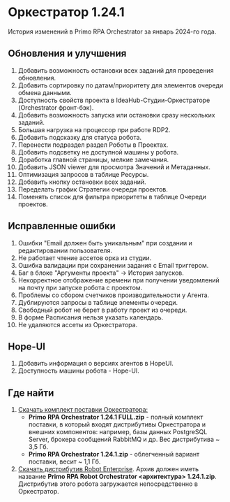 # Оркестратор 1.24.1

История изменений в Primo RPA Orchestrator за январь 2024-го года. 

## Обновления и улучшения

1. Добавить возможность остановки всех заданий для проведения обновления.
1. Добавить сортировку по датам/приоритету для элементов очереди обмена данными.
1. Доступность свойств проекта в IdeaHub-Студии-Оркестраторе (Orchestrator фронт-бэк).
1. Добавить возможность запуска или остановки сразу нескольких заданий.
1. Большая нагрузка на процессор при работе RDP2.
1. Добавить подсказку для статуса робота.
1. Перенести подраздел раздел Роботы в Проектах.
1. Добавить подсветку не доступной машины у робота.
1. Доработка главной страницы, мелкие замечания.
1. Добавить JSON viewer для просмотра Значений и Метаданных.
1. Оптимизация запросов в таблице Ресурсы.
1. Добавить кнопку остановки всех заданий.
1. Переделать график Стратегии очереди проектов.
1. Поменять список для фильтра приоритеты в таблице Очереди проектов.


## Исправленные ошибки

1. Ошибки "Email должен быть уникальным" при создании и редактировании пользователя.
1. Не работает чтение ассетов орка из студии.
1. Ошибка валидации при сохранении задания с Email триггером.
1. Баг в блоке "Аргументы проекта" -> История запусков.
1. Некорректное отображение времени при получении уведомлений на почту при запуске робота с проектом.
1. Проблемы со сбором счетчиков производительности у Агента.
1. Дублируются запросы в таблице элементы очереди.
1. Свободный робот не берет в работу проект из очереди.
1. В форме Расписания нельзя указать календарь.
1. Не удаляются ассеты из Оркестратора.



## Hope-UI
1. Добавить информация о версиях агентов в HopeUI.
1. Доступность машины робота - Hope-UI.



## Где найти
1. [Скачать комплект поставки Оркестратора:](https://disk.primo-rpa.ru/index.php/s/primo?path=%2FRelease%2FOrchestrator)
    * **Primo RPA Orchestrator 1.24.1 FULL.zip** - полный комплект поставки, в который входят дистрибутивы Оркестратора и внешних компонентов: например, базы данных PostgreSQL Server, брокера сообщений RabbitMQ и др. Вес дистрибутива ~ 3,5 Гб.
    * **Primo RPA Orchestrator 1.24.1.zip** - облегченный вариант поставки, весит ~ 1,1 Гб.
2. [Скачать дистрибутив Robot Enterprise](https://disk.primo-rpa.ru/index.php/s/primo?path=%2FRelease%2FRobot). Архив должен иметь название **Primo RPA Robot Orchestrator <архитектура> 1.24.1.zip**. Дистрибутив этого робота загружается непосредственно в Оркестратор.
